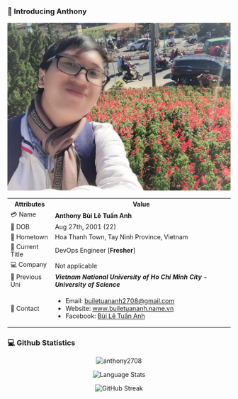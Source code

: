 ### 🎇 Introducing Anthony

<img src="myself.jpg" alt="Anthony's Profile">

<p align="center">
<table>
    <tr>
      <th>Attributes</th>
      <th>Value</th>
    </tr>
    <tr>
      <td>💳 Name</td>
      <td><b>Anthony Bùi Lê Tuấn Anh<b></td>
    </tr>
    <tr>
      <td>📅 DOB</td>
      <td>Aug 27th, 2001 (22)</td>
    </tr>
    <tr>
      <td>🏡 Hometown</td>
      <td>Hoa Thanh Town, Tay Ninh Province, Vietnam</td>
    </tr>
    <tr>
      <td>📗 Current Title</td>
      <td>DevOps Engineer [<b>Fresher</b>]</td>
    </tr>
    <tr>
      <td>💻 Company</td>
      <td>Not applicable</td>
    </tr>
    <tr>
      <td>🏫 Previous Uni</td>
      <td><b><i>Vietnam National University of Ho Chi Minh City - University of Science</i></b></td>
    </tr>
    <tr>
      <td>📮 Contact</td>
      <td>
        <ul>
          <li>Email: <a href="mailto:builetuananh2708@gmail.com">builetuananh2708@gmail.com</a></li>
          <li>Website: <a href="https://www.builetuananh.name.vn">www.builetuananh.name.vn</a></li>
          <li>Facebook: <a href="https://facebook.com/buile.tuananh">Bùi Lê Tuấn Anh</a></li>
        </ul>
      </td>
    </tr>
</table>
</p>

### 💻 Github Statistics

<p align="center"><img src="https://github-readme-stats.vercel.app/api?username=anthony2708&count_private=true&show_icons=true&theme=dracula" alt="anthony2708" /></p>

<p align="center"><img src="https://github-readme-stats.vercel.app/api/top-langs/?username=anthony2708&layout=compact&langs_count=10&card_width=445&theme=dracula" alt="Language Stats" /></p>

<p align="center"><img src="https://github-readme-streak-stats.herokuapp.com?user=anthony2708&theme=dracula" alt="GitHub Streak" /></p>
